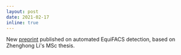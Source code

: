 ```yaml
---
layout: post
date: 2021-02-17
inline: true
---
```


New [preprint](https://arxiv.org/abs/2102.08983) published on automated EquiFACS detection, based on Zhenghong Li's MSc thesis.
